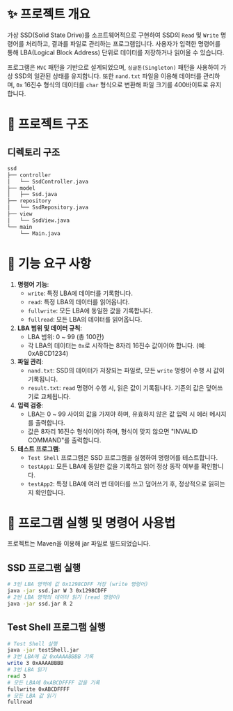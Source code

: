 # ✨ 프로젝트 개요
가상 SSD(Solid State Drive)를 소프트웨어적으로 구현하여 SSD의 `Read` 및 `Write` 명령어를 처리하고, 결과를 파일로 관리하는 프로그램입니다. 사용자가 입력한 명령어를 통해 LBA(Logical Block Address) 단위로 데이터를 저장하거나 읽어올 수 있습니다.

프로그램은 `MVC` 패턴을 기반으로 설계되었으며, `싱글톤(Singleton)` 패턴을 사용하여 가상 SSD의 일관된 상태를 유지합니다. 또한 `nand.txt` 파일을 이용해 데이터를 관리하며, `0x` 16진수 형식의 데이터를 `char` 형식으로 변환해 파일 크기를 400바이트로 유지합니다.
# 🔖 프로젝트 구조
## 디렉토리 구조
```markdown
ssd
├── controller 
│   └── SsdController.java 
├── model 
│   ├── Ssd.java 
├── repository
│   └── SsdRepository.java 
├── view 
│   └── SsdView.java 
└── main 
    └── Main.java
```
# 🔖 기능 요구 사항
1. **명령어 기능**:
    - `write`: 특정 LBA에 데이터를 기록합니다.
    - `read`: 특정 LBA의 데이터를 읽어옵니다.
    - `fullwrite`: 모든 LBA에 동일한 값을 기록합니다.
    - `fullread`: 모든 LBA의 데이터를 읽어옵니다.
2. **LBA 범위 및 데이터 규칙**:
    - LBA 범위: 0 ~ 99 (총 100칸)
    - 각 LBA의 데이터는 `0x`로 시작하는 8자리 16진수 값이어야 합니다. (예: 0xABCD1234)
3. **파일 관리**:
    - `nand.txt`: SSD의 데이터가 저장되는 파일로, 모든 `write` 명령어 수행 시 값이 기록됩니다.
    - `result.txt`: `read` 명령어 수행 시, 읽은 값이 기록됩니다. 기존의 값은 덮어쓰기로 교체됩니다.
4. **입력 검증**:
    - LBA는 0 ~ 99 사이의 값을 가져야 하며, 유효하지 않은 값 입력 시 에러 메시지를 출력합니다.
    - 값은 8자리 16진수 형식이어야 하며, 형식이 맞지 않으면 "INVALID COMMAND"를 출력합니다.
5. **테스트 프로그램**:
    - `Test Shell` 프로그램은 SSD 프로그램을 실행하여 명령어를 테스트합니다.
    - `testApp1`: 모든 LBA에 동일한 값을 기록하고 읽어 정상 동작 여부를 확인합니다.
    - `testApp2`: 특정 LBA에 여러 번 데이터를 쓰고 덮어쓰기 후, 정상적으로 읽히는지 확인합니다.
# 🔖 프로그램 실행 및 명령어 사용법
프로젝트는 Maven을 이용해 jar 파일로 빌드되었습니다.
## SSD 프로그램 실행
```bash
# 3번 LBA 영역에 값 0x1298CDFF 저장 (write 명령어) 
java -jar ssd.jar W 3 0x1298CDFF 
# 2번 LBA 영역의 데이터 읽기 (read 명령어) 
java -jar ssd.jar R 2
```
## Test Shell 프로그램 실행
```bash
# Test Shell 실행
java -jar testShell.jar
# 3번 LBA에 값 0xAAAABBBB 기록
write 3 0xAAAABBBB
# 3번 LBA 읽기
read 3
# 모든 LBA에 0xABCDFFFF 값을 기록
fullwrite 0xABCDFFFF
# 모든 LBA 값 읽기
fullread
```
